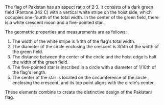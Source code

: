 The flag of Pakistan has an aspect ratio of 2:3. It consists of a dark green field (Pantone 342 C) with a vertical white stripe on the hoist side, which occupies one-fourth of the total width. In the center of the green field, there is a white crescent moon and a five-pointed star.

The geometric properties and measurements are as follows:
1. The width of the white stripe is 1/4th of the flag's total width.
2. The diameter of the circle enclosing the crescent is 3/5th of the width of the green field.
3. The distance between the center of the circle and the hoist edge is half the width of the green field.
4. The five-pointed star is inscribed in a circle with a diameter of 1/10th of the flag's length.
5. The center of the star is located on the circumference of the circle enclosing the crescent, and its top point aligns with the circle's center.

These elements combine to create the distinctive design of the Pakistani flag.